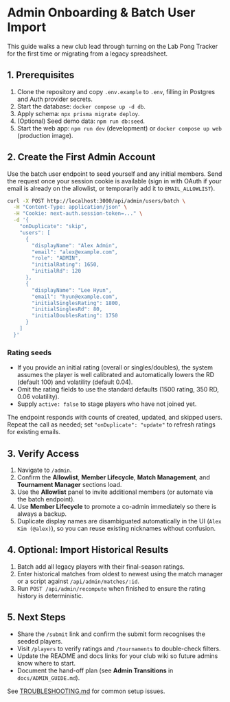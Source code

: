 # Admin Onboarding & Batch User Import

This guide walks a new club lead through turning on the Lab Pong Tracker for the first time or migrating from a legacy spreadsheet.

## 1. Prerequisites

1. Clone the repository and copy `.env.example` to `.env`, filling in Postgres and Auth provider secrets.
2. Start the database: `docker compose up -d db`.
3. Apply schema: `npx prisma migrate deploy`.
4. (Optional) Seed demo data: `npm run db:seed`.
5. Start the web app: `npm run dev` (development) or `docker compose up web` (production image).

## 2. Create the First Admin Account

Use the batch user endpoint to seed yourself and any initial members. Send the request once your session cookie is available (sign in with OAuth if your email is already on the allowlist, or temporarily add it to `EMAIL_ALLOWLIST`).

```bash
curl -X POST http://localhost:3000/api/admin/users/batch \
  -H "Content-Type: application/json" \
  -H "Cookie: next-auth.session-token=..." \
  -d '{
    "onDuplicate": "skip",
    "users": [
      {
        "displayName": "Alex Admin",
        "email": "alex@example.com",
        "role": "ADMIN",
        "initialRating": 1650,
        "initialRd": 120
      },
      {
        "displayName": "Lee Hyun",
        "email": "hyun@example.com",
        "initialSinglesRating": 1800,
        "initialSinglesRd": 80,
        "initialDoublesRating": 1750
      }
    ]
  }'
```

### Rating seeds

- If you provide an initial rating (overall or singles/doubles), the system assumes the player is well calibrated and automatically lowers the RD (default 100) and volatility (default 0.04).
- Omit the rating fields to use the standard defaults (1500 rating, 350 RD, 0.06 volatility).
- Supply `active: false` to stage players who have not joined yet.

The endpoint responds with counts of created, updated, and skipped users. Repeat the call as needed; set `"onDuplicate": "update"` to refresh ratings for existing emails.

## 3. Verify Access

1. Navigate to `/admin`.
2. Confirm the **Allowlist**, **Member Lifecycle**, **Match Management**, and **Tournament Manager** sections load.
3. Use the **Allowlist** panel to invite additional members (or automate via the batch endpoint).
4. Use **Member Lifecycle** to promote a co-admin immediately so there is always a backup.
5. Duplicate display names are disambiguated automatically in the UI (`Alex Kim (@alex)`), so you can reuse existing nicknames without confusion.

## 4. Optional: Import Historical Results

1. Batch add all legacy players with their final-season ratings.
2. Enter historical matches from oldest to newest using the match manager or a script against `/api/admin/matches/:id`.
3. Run `POST /api/admin/recompute` when finished to ensure the rating history is deterministic.

## 5. Next Steps

- Share the `/submit` link and confirm the submit form recognises the seeded players.
- Visit `/players` to verify ratings and `/tournaments` to double-check filters.
- Update the README and docs links for your club wiki so future admins know where to start.
- Document the hand-off plan (see **Admin Transitions** in `docs/ADMIN_GUIDE.md`).

See [TROUBLESHOOTING.md](./TROUBLESHOOTING.md) for common setup issues.
